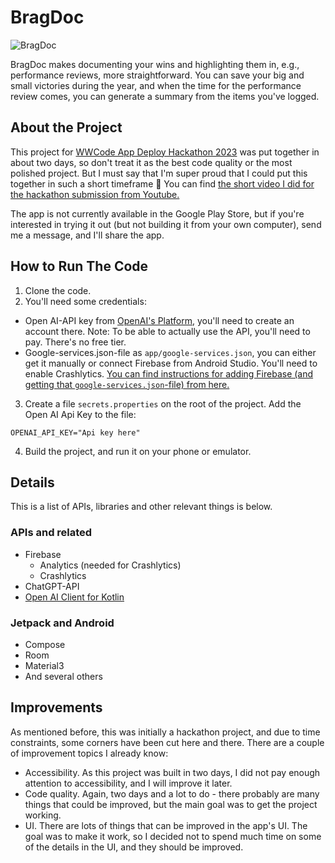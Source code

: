 # BragDoc

![BragDoc](https://github.com/eevajonnapanula/BragDoc/assets/28345294/6059e6b8-6610-47d9-9e8a-5ab345037657)


BragDoc makes documenting your wins and highlighting them in, e.g., performance reviews, more straightforward. You can save your big and small victories during the year, and when the time for the performance review comes, you can generate a summary from the items you've logged.

## About the Project

This project for [WWCode App Deploy Hackathon 2023](https://hopin.com/events/wwcode-app-deploy/registration) was put together in about two days, so don't treat it as the best code quality or the most polished project. But I must say that I'm super proud that I could put this together in such a short timeframe 🎉 You can find [the short video I did for the hackathon submission from Youtube.](https://www.youtube.com/watch?v=UnFLjTYSkeE)

The app is not currently available in the Google Play Store, but if you're interested in trying it out (but not building it from your own computer), send me a message, and I'll share the app.

## How to Run The Code

1. Clone the code.
2. You'll need some credentials:
  - Open AI-API key from [OpenAI's Platform](https://platform.openai.com/), you'll need to create an account there. Note: To be able to actually use the API, you'll need to pay. There's no free tier.
  - Google-services.json-file as `app/google-services.json`, you can either get it manually or connect Firebase from Android Studio. You'll need to enable Crashlytics. [You can find instructions for adding Firebase (and getting that `google-services.json`-file) from here.](https://firebase.google.com/docs/android/setup)
3. Create a file `secrets.properties` on the root of the project. Add the Open AI Api Key to the file:
```
OPENAI_API_KEY="Api key here"
```
4. Build the project, and run it on your phone or emulator.

## Details

This is a list of APIs, libraries and other relevant things is below.

### APIs and related

- Firebase
  - Analytics (needed for Crashlytics)
  - Crashlytics
- ChatGPT-API
- [Open AI Client for Kotlin](https://github.com/aallam/openai-kotlin)

### Jetpack and Android
- Compose
- Room
- Material3
- And several others


## Improvements
As mentioned before, this was initially a hackathon project, and due to time constraints, some corners have been cut here and there. There are a couple of improvement topics I already know:
- Accessibility. As this project was built in two days, I did not pay enough attention to accessibility, and I will improve it later.
- Code quality. Again, two days and a lot to do - there probably are many things that could be improved, but the main goal was to get the project working.
- UI. There are lots of things that can be improved in the app's UI. The goal was to make it work, so I decided not to spend much time on some of the details in the UI, and they should be improved.

